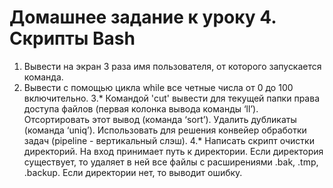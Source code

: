 # Домашнее задание к уроку 4. Скрипты Bash
1. Вывести на экран 3 раза имя пользователя, от которого запускается команда.
2. Вывести с помощью цикла while все четные числа от 0 до 100 включительно.
3.* Командой 'cut' вывести для текущей папки права доступа файлов (первая колонка вывода команды ‘ll’). Отсортировать этот вывод (команда ‘sort’). Удалить дубликаты (команда ‘uniq’). Использовать для решения конвейер обработки задач (pipeline - вертикальный слэш).
4.* Написать скрипт очистки директорий. На вход принимает путь к директории. Если директория существует, то удаляет в ней все файлы с расширениями .bak, .tmp, .backup. Если директории нет, то выводит ошибку.
